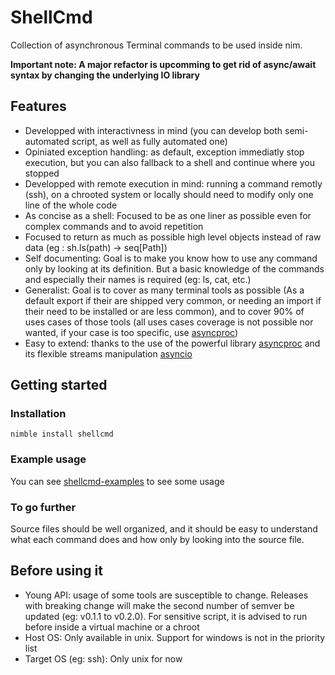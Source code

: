 # ShellCmd
Collection of asynchronous Terminal commands to be used inside nim.

**Important note: A major refactor is upcomming to get rid of async/await syntax by changing the underlying IO library**

## Features

- Developped with interactivness in mind (you can develop both semi-automated script, as well as fully automated one)
- Opiniated exception handling: as default, exception immediatly stop execution, but you can also fallback to a shell and continue where you stopped
- Developped with remote execution in mind: running a command remotly (ssh), on a chrooted system or locally should need to modify only one line of the whole code
- As concise as a shell: Focused to be as one liner as possible even for complex commands and to avoid repetition
- Focused to return as much as possible high level objects instead of raw data (eg : sh.ls(path) -> seq[Path])
- Self documenting: Goal is to make you know how to use any command only by looking at its definition. But a basic knowledge of the commands and especially their names is required (eg: ls, cat, etc.)
- Generalist: Goal is to cover as many terminal tools as possible (As a default export if their are shipped very common, or needing an import if their need to be installed or are less common), and to cover 90% of uses cases of those tools (all uses cases coverage is not possible nor wanted, if your case is too specific, use [asyncproc](https://github.com/Alogani/asyncproc))
- Easy to extend: thanks to the use of the powerful library [asyncproc](https://github.com/Alogani/asyncproc) and its flexible streams manipulation [asyncio](https://github.com/Alogani/asyncio)

## Getting started

### Installation

`nimble install shellcmd`

### Example usage

You can see [shellcmd-examples](https://github.com/Alogani/shellcmd-examples) to see some usage

### To go further

Source files should be well organized, and it should be easy to understand what each command does and how only by looking into the source file.

## Before using it
- Young API: usage of some tools are susceptible to change. Releases with breaking change will make the second number of semver be updated (eg: v0.1.1 to v0.2.0). For sensitive script, it is advised to run before inside a virtual machine or a chroot
- Host OS: Only available in unix. Support for windows is not in the priority list
- Target OS (eg: ssh): Only unix for now

